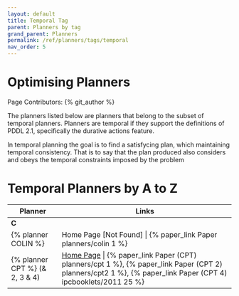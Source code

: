 ```yaml
---
layout: default
title: Temporal Tag
parent: Planners by tag
grand_parent: Planners
permalink: /ref/planners/tags/temporal
nav_order: 5
---
```

# Optimising Planners

Page Contributors: {% git_author %}

The planners listed below are planners that belong to the subset of temporal planners. Planners are temporal if they support the definitions of PDDL 2.1, specifically the durative actions feature.

In temporal planning the goal is to find a satisfycing plan, which maintaining temporal consistency. That is to say that the plan produced also considers and obeys the temporal constraints imposed by the problem

# Temporal Planners by A to Z

| Planner | Links |
|---------|-------|
| **C**   |       |
| {% planner COLIN %} | Home Page [Not Found] \| {% paper_link Paper planners/colin 1 %} |
| {% planner CPT %} (& 2, 3 & 4) | [Home Page](http://v.vidal.free.fr/onera/#cpt) \| {% paper_link Paper (CPT) planners/cpt 1 %}, {% paper_link Paper (CPT 2) planners/cpt2 1 %}, {% paper_link Paper (CPT 4) ipcbooklets/2011 25 %} |